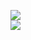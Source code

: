 [![](https://img.shields.io/badge/Made%20With-Github%20Spray-lightgrey.svg?style=for-the-badge&logo=github)](https://github.com/Annihil/github-spray#20423)  
[![](https://i.imgur.com/2DrTn0Z.gif)](https://github.com/Annihil/github-spray)